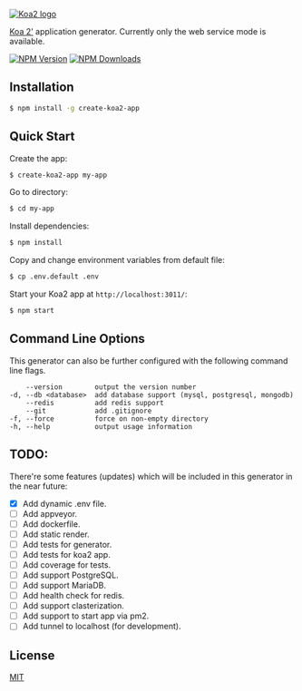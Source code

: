 [![Koa2 logo](https://image.ibb.co/dgxkMc/logo.png)](http://koajs.com/)

[Koa 2'](https://github.com/koajs/koa) application generator. Currently only the web service mode is available.

[![NPM Version][npm-image]][npm-url]
[![NPM Downloads][downloads-image]][downloads-url]

## Installation

```sh
$ npm install -g create-koa2-app
```

## Quick Start

Create the app:

```bash
$ create-koa2-app my-app
```

Go to directory:

```bash
$ cd my-app
```

Install dependencies:

```bash
$ npm install
```

Copy and change environment variables from default file:

```bash
$ cp .env.default .env
```

Start your Koa2 app at `http://localhost:3011/`:

```bash
$ npm start
```

## Command Line Options

This generator can also be further configured with the following command line flags.

        --version        output the version number
    -d, --db <database>  add database support (mysql, postgresql, mongodb)
        --redis          add redis support
        --git            add .gitignore
    -f, --force          force on non-empty directory
    -h, --help           output usage information

## TODO:

There're some features (updates) which will be included in this generator in the near future:

* [x] Add dynamic .env file.
* [ ] Add appveyor.
* [ ] Add dockerfile.
* [ ] Add static render.
* [ ] Add tests for generator.
* [ ] Add tests for koa2 app.
* [ ] Add coverage for tests.
* [ ] Add support PostgreSQL.
* [ ] Add support MariaDB.
* [ ] Add health check for redis.
* [ ] Add support clasterization.
* [ ] Add support to start app via pm2.
* [ ] Add tunnel to localhost (for development).

## License

[MIT](LICENSE)

[npm-image]: https://img.shields.io/npm/v/create-koa2-app.svg
[npm-url]: https://npmjs.org/package/create-koa2-app
[downloads-image]: https://img.shields.io/npm/dm/create-koa2-app.svg
[downloads-url]: https://npmjs.org/package/create-koa2-app
